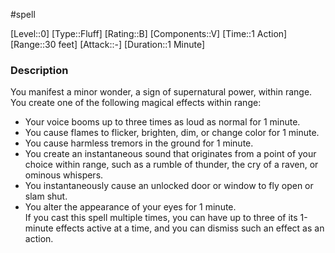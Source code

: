 #spell

[Level::0]
[Type::Fluff]
[Rating::B]
[Components::V]
[Time::1 Action]
[Range::30 feet]
[Attack::\-]
[Duration::1 Minute]
### Description

You manifest a minor wonder, a sign of supernatural power, within range. You create one of the following magical effects within range:  
- Your voice booms up to three times as loud as normal for 1 minute.  
- You cause flames to flicker, brighten, dim, or change color for 1 minute.  
- You cause harmless tremors in the ground for 1 minute.  
- You create an instantaneous sound that originates from a point of your choice within range, such as a rumble of thunder, the cry of a raven, or ominous whispers.  
- You instantaneously cause an unlocked door or window to fly open or slam shut.  
- You alter the appearance of your eyes for 1 minute.  
If you cast this spell multiple times, you can have up to three of its 1-minute effects active at a time, and you can dismiss such an effect as an action.
